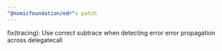 ```yaml
---
"@nomicfoundation/edr": patch
---
```


fix(tracing): Use correct subtrace when detecting error error propagation across delegatecall
